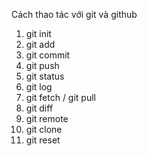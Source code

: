 Cách thao tác với git và github
1. git init
2. git add
3. git commit
4. git push
5. git status
6. git log
7. git fetch / git pull
8. git diff
9. git remote
10. git clone  
11. git reset
